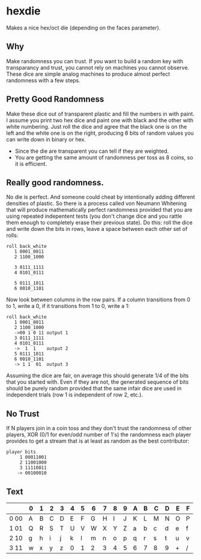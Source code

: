 # hexdie

Makes a nice hex/oct die (depending on the faces parameter).

## Why

Make randomness you can trust.  If you want to build a random key with transparancy and trust, you cannot rely on machines you cannot observe.  These dice are simple analog machines to produce almost perfect randomness with a few steps.

## Pretty Good Randomness

Make these dice out of transparent plastic and fill the numbers in with paint.  I assume you print two hex dice and paint one with black and the other with white numbering.  Just roll the dice and agree that the black one is on the left and the white one is on the right, producing 8 bits of random values you can write down in binary or hex.

* Since the die are transparent you can tell if they are weighted.
* You are getting the same amount of randomness per toss as 8 coins, so it is efficient.

## Really good randomness.

No die is perfect.  And someone could cheat by intentionally adding different densities of plastic.  So there is a process called von Neumann Whitening that will produce mathematically perfect randomness provided that you are using repeated indepentent tests (you don't change dice and you rattle them enough to completely erase their previous state).  Do this: roll the dice and write down the bits in rows, leave a space between each other set of rolls:

```
roll back_white
   1 0001_0011 
   2 1100_1000

   3 0111_1111
   4 0101_0111

   5 0111_1011
   6 0010_1101

```

Now look between columns in the row pairs.  If a column transitions from 0 to 1, write  a 0, if it transitions from 1 to 0, write a 1:

```
roll back_white
   1 0001_0011 
   2 1100_1000
   ->00 1 0 11 output 1
   3 0111_1111
   4 0101_0111
   ->  1  1    output 2
   5 0111_1011
   6 0010_1101
   -> 1 1  01  output 3
```

Assuming the dice are fair, on average this should generate 1/4 of the bits that you started with.  Even if they are not, the generated sequence of bits should be purely random provided that the same infair dice are used in independent trials (row 1 is independent of row 2, etc.).

## No Trust

If N players join in a coin toss and they don't trust the randomness of other players, XOR (0/1 for even/odd number of 1's) the randomness each player provides to get a stream that is at least as random as the best contributor:

```
player bits
     1 00011001
     2 11001000
     3 11110011
    -> 00100010
```

## Text

|    |  0  |  1  |  2  |  3  |  4  |  5  |  6  |  7  |  8  |  9  |  A  |  B  |  C  |  D  |  E  |  F  |
|----|-----|-----|-----|-----|-----|-----|-----|-----|-----|-----|-----|-----|-----|-----|-----|-----|
|0 00|  A  |  B  |  C  |  D  |  E  |  F  |  G  |  H  |  I  |  J  |  K  |  L  |  M  |  N  |  O  |  P  |
|1 01|  Q  |  R  |  S  |  T  |  U  |  V  |  W  |  X  |  Y  |  Z  |  a  |  b  |  c  |  d  |  e  |  f  |
|2 10|  g  |  h  |  i  |  j  |  k  |  l  |  m  |  n  |  o  |  p  |  q  |  r  |  s  |  t  |  u  |  v  |
|3 11|  w  |  x  |  y  |  z  |  0  |  1  |  2  |  3  |  4  |  5  |  6  |  7  |  8  |  9  |  +  |  /  |
